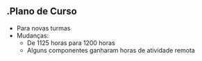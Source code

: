 .Plano de Curso
----------
- Para novas turmas
- Mudanças:
	- De 1125 horas para 1200 horas
	- Alguns componentes ganharam horas de atividade remota